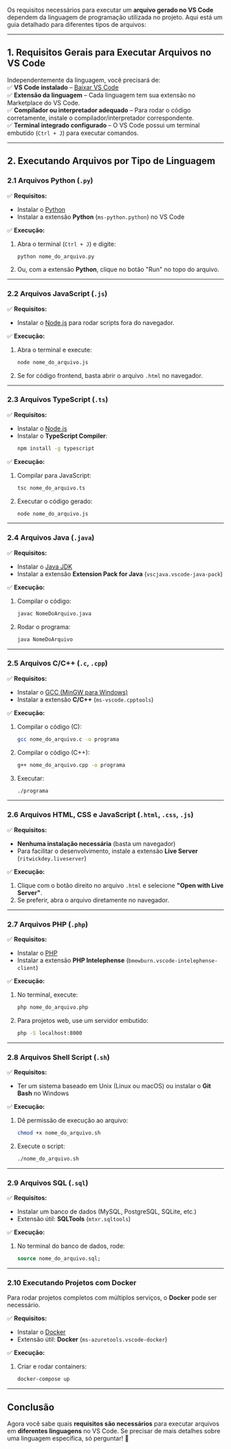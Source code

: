 Os requisitos necessários para executar um **arquivo gerado no VS Code** dependem da linguagem de programação utilizada no projeto. Aqui está um guia detalhado para diferentes tipos de arquivos:  

---

## **1. Requisitos Gerais para Executar Arquivos no VS Code**
Independentemente da linguagem, você precisará de:  
✅ **VS Code instalado** – [Baixar VS Code](https://code.visualstudio.com/)  
✅ **Extensão da linguagem** – Cada linguagem tem sua extensão no Marketplace do VS Code.  
✅ **Compilador ou interpretador adequado** – Para rodar o código corretamente, instale o compilador/interpretador correspondente.  
✅ **Terminal integrado configurado** – O VS Code possui um terminal embutido (`Ctrl + J`) para executar comandos.  

---

## **2. Executando Arquivos por Tipo de Linguagem**

### **2.1 Arquivos Python (`.py`)**
✅ **Requisitos:**  
- Instalar o [Python](https://www.python.org/downloads/)  
- Instalar a extensão **Python** (`ms-python.python`) no VS Code  

✅ **Execução:**  
1. Abra o terminal (`Ctrl + J`) e digite:  
   ```bash
   python nome_do_arquivo.py
   ```
2. Ou, com a extensão **Python**, clique no botão "Run" no topo do arquivo.  

---

### **2.2 Arquivos JavaScript (`.js`)**
✅ **Requisitos:**  
- Instalar o [Node.js](https://nodejs.org/) para rodar scripts fora do navegador.  

✅ **Execução:**  
1. Abra o terminal e execute:  
   ```bash
   node nome_do_arquivo.js
   ```
2. Se for código frontend, basta abrir o arquivo `.html` no navegador.  

---

### **2.3 Arquivos TypeScript (`.ts`)**
✅ **Requisitos:**  
- Instalar o [Node.js](https://nodejs.org/)  
- Instalar o **TypeScript Compiler**:  
   ```bash
   npm install -g typescript
   ```  
✅ **Execução:**  
1. Compilar para JavaScript:  
   ```bash
   tsc nome_do_arquivo.ts
   ```
2. Executar o código gerado:  
   ```bash
   node nome_do_arquivo.js
   ```

---

### **2.4 Arquivos Java (`.java`)**
✅ **Requisitos:**  
- Instalar o [Java JDK](https://www.oracle.com/java/technologies/javase-jdk11-downloads.html)  
- Instalar a extensão **Extension Pack for Java** (`vscjava.vscode-java-pack`)  

✅ **Execução:**  
1. Compilar o código:  
   ```bash
   javac NomeDoArquivo.java
   ```
2. Rodar o programa:  
   ```bash
   java NomeDoArquivo
   ```

---

### **2.5 Arquivos C/C++ (`.c`, `.cpp`)**
✅ **Requisitos:**  
- Instalar o [GCC (MinGW para Windows)](https://sourceforge.net/projects/mingw-w64/)  
- Instalar a extensão **C/C++** (`ms-vscode.cpptools`)  

✅ **Execução:**  
1. Compilar o código (C):  
   ```bash
   gcc nome_do_arquivo.c -o programa
   ```
2. Compilar o código (C++):  
   ```bash
   g++ nome_do_arquivo.cpp -o programa
   ```
3. Executar:  
   ```bash
   ./programa
   ```

---

### **2.6 Arquivos HTML, CSS e JavaScript (`.html`, `.css`, `.js`)**
✅ **Requisitos:**  
- **Nenhuma instalação necessária** (basta um navegador)  
- Para facilitar o desenvolvimento, instale a extensão **Live Server** (`ritwickdey.liveserver`)  

✅ **Execução:**  
1. Clique com o botão direito no arquivo `.html` e selecione **"Open with Live Server"**.  
2. Se preferir, abra o arquivo diretamente no navegador.  

---

### **2.7 Arquivos PHP (`.php`)**
✅ **Requisitos:**  
- Instalar o [PHP](https://www.php.net/downloads)  
- Instalar a extensão **PHP Intelephense** (`bmewburn.vscode-intelephense-client`)  

✅ **Execução:**  
1. No terminal, execute:  
   ```bash
   php nome_do_arquivo.php
   ```
2. Para projetos web, use um servidor embutido:  
   ```bash
   php -S localhost:8000
   ```

---

### **2.8 Arquivos Shell Script (`.sh`)**
✅ **Requisitos:**  
- Ter um sistema baseado em Unix (Linux ou macOS) ou instalar o **Git Bash** no Windows  

✅ **Execução:**  
1. Dê permissão de execução ao arquivo:  
   ```bash
   chmod +x nome_do_arquivo.sh
   ```
2. Execute o script:  
   ```bash
   ./nome_do_arquivo.sh
   ```

---

### **2.9 Arquivos SQL (`.sql`)**
✅ **Requisitos:**  
- Instalar um banco de dados (MySQL, PostgreSQL, SQLite, etc.)  
- Extensão útil: **SQLTools** (`mtxr.sqltools`)  

✅ **Execução:**  
1. No terminal do banco de dados, rode:  
   ```sql
   source nome_do_arquivo.sql;
   ```

---

### **2.10 Executando Projetos com Docker**
Para rodar projetos completos com múltiplos serviços, o **Docker** pode ser necessário.  

✅ **Requisitos:**  
- Instalar o [Docker](https://www.docker.com/)  
- Extensão útil: **Docker** (`ms-azuretools.vscode-docker`)  

✅ **Execução:**  
1. Criar e rodar containers:  
   ```bash
   docker-compose up
   ```

---

## **Conclusão**
Agora você sabe quais **requisitos são necessários** para executar arquivos em **diferentes linguagens** no VS Code. Se precisar de mais detalhes sobre uma linguagem específica, só perguntar! 🚀

